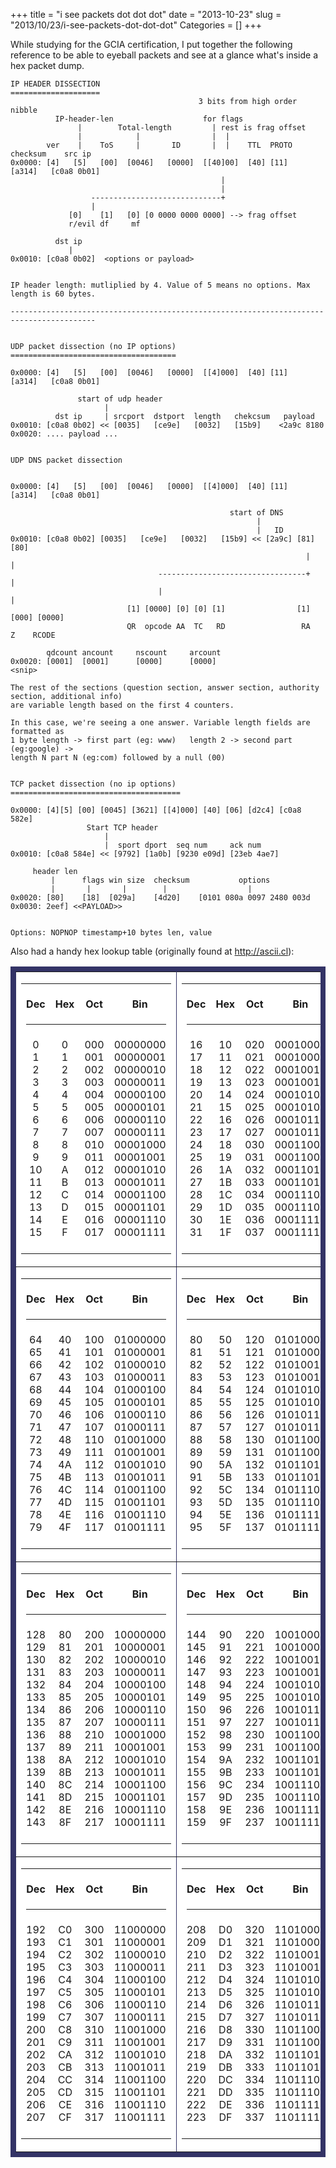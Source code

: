 +++
title = "i see packets dot dot dot"
date = "2013-10-23"
slug = "2013/10/23/i-see-packets-dot-dot-dot"
Categories = []
+++

While studying for the GCIA certification, I put together the following reference to be able to eyeball packets and see at a glance what's inside a hex packet dump.
<!--more-->
```
IP HEADER DISSECTION
====================
                                          3 bits from high order nibble
          IP-header-len                    for flags
               |        Total-length         | rest is frag offset
               |            |                |  | 
        ver    |    ToS     |       ID       |  |    TTL  PROTO checksum    src ip
0x0000: [4]   [5]   [00]  [0046]   [0000]  [[40]00]  [40] [11]   [a314]   [c0a8 0b01]
                                               |
                                               |
                  -----------------------------+
                  |
             [0]    [1]   [0] [0 0000 0000 0000] --> frag offset
             r/evil df     mf

          dst ip
             |
0x0010: [c0a8 0b02]  <options or payload>


IP header length: mutliplied by 4. Value of 5 means no options. Max length is 60 bytes.

-----------------------------------------------------------------------------------------


UDP packet dissection (no IP options)
=====================================

0x0000: [4]   [5]   [00]  [0046]   [0000]  [[4]000]  [40] [11]   [a314]   [c0a8 0b01]
 
               start of udp header 
                     |
          dst ip     | srcport  dstport  length   chekcsum   payload
0x0010: [c0a8 0b02] << [0035]   [ce9e]   [0032]   [15b9]    <2a9c 8180
0x0020: .... payload ...


UDP DNS packet dissection


0x0000: [4]   [5]   [00]  [0046]   [0000]  [[4]000]  [40] [11]   [a314]   [c0a8 0b01]
                                  
                                                 start of DNS       
                                                       |        
                                                       |   ID
0x0010: [c0a8 0b02] [0035]   [ce9e]   [0032]   [15b9] << [2a9c] [81] [80]
                                                                  |    |
                                 ---------------------------------+    |
                                 |                                     |
                          [1] [0000] [0] [0] [1]                [1]  [000] [0000]
                          QR  opcode AA  TC   RD                 RA    Z    RCODE

        qdcount ancount     nscount     arcount    
0x0020: [0001]  [0001]      [0000]      [0000]  
<snip>

The rest of the sections (question section, answer section, authority section, additional info) 
are variable length based on the first 4 counters.

In this case, we're seeing a one answer. Variable length fields are formatted as 
1 byte length -> first part (eg: www)	length 2 -> second part (eg:google) -> 
length N part N (eg:com) followed by a null (00)


TCP packet dissection (no ip options)
======================================
 
0x0000: [4][5] [00] [0045] [3621] [[4]000] [40] [06] [d2c4] [c0a8 582e] 
                 Start TCP header
                     |  
                     |  sport dport  seq num     ack num
0x0010: [c0a8 584e] << [9792] [1a0b] [9230 e09d] [23eb 4ae7]

     header len
         |      flags win size  checksum           options
         |       |       |        |                  |
0x0020: [80]    [18]  [029a]    [4d20]    [0101 080a 0097 2480 003d
0x0030: 2eef] <<PAYLOAD>>


Options: NOPNOP timestamp+10 bytes len, value

```

Also had a handy hex lookup table (originally found at http://ascii.cl):

<TABLE ALIGN="CENTER" WIDTH="730" CELLSPACING="0" CELLPADDING="5" border=8 BORDERCOLOR=#333366 BGCOLOR="#FFFFFF">
<TR>
<TD WIDTH="180">
<TABLE ALIGN="CENTER" CELLSPACING="0" CELLPADDING="0" border=0>
<TR>
<TD WIDTH="40" align=center><br><b>Dec</b></TD>
<TD WIDTH="40" align=center><br><b>Hex</b></TD>
<TD WIDTH="40" align=center><br><b>Oct</b></TD>
<TD WIDTH="60" align=center><br><b>Bin</b></TD>
</TR>
<TR>
<TD colspan=4><HR></TD>
</TR>
<TR>
<TD align=center>
0<br>1<br>2<br>3<br>4<br>5<br>6<br>7<br>
8<br>9<br>10<br>11<br>12<br>13<br>14<br>15<br><br>
</TD>
<TD align=center>
0<br>1<br>2<br>3<br>4<br>5<br>6<br>7<br>
8<br>9<br>A<br>B<br>C<br>D<br>E<br>F<br><br>
</TD>
<TD align=center>
000<br>001<br>002<br>003<br>004<br>005<br>006<br>007<br>
010<br>011<br>012<br>013<br>014<br>015<br>016<br>017<br><br>
</TD>
<TD align=center>
00000000<br>00000001<br>00000010<br>00000011<br>
00000100<br>00000101<br>00000110<br>00000111<br>
00001000<br>00001001<br>00001010<br>00001011<br>
00001100<br>00001101<br>00001110<br>00001111<br><br>
</TD>
</TR>
</TABLE>
</TD>
<TD WIDTH="180">
<TABLE ALIGN="CENTER" CELLSPACING="0" CELLPADDING="0" border=0>
<TR>
<TD WIDTH="40" align=center><br><b>Dec</b></TD>
<TD WIDTH="40" align=center><br><b>Hex</b></TD>
<TD WIDTH="40" align=center><br><b>Oct</b></TD>
<TD WIDTH="60" align=center><br><b>Bin</b></TD>
</TR>
<TR>
<TD colspan=4><HR></TD>
</TR>
<TR>
<TD align=center>
16<br>17<br>18<br>19<br>20<br>21<br>22<br>23<br>
24<br>25<br>26<br>27<br>28<br>29<br>30<br>31<br><br>
</TD>
<TD align=center>
10<br>11<br>12<br>13<br>14<br>15<br>16<br>17<br>
18<br>19<br>1A<br>1B<br>1C<br>1D<br>1E<br>1F<br><br>
</TD>
<TD align=center>
020<br>021<br>022<br>023<br>024<br>025<br>026<br>027<br>
030<br>031<br>032<br>033<br>034<br>035<br>036<br>037<br><br>
</TD>
<TD align=center>
00010000<br>00010001<br>00010010<br>00010011<br>
00010100<br>00010101<br>00010110<br>00010111<br>
00011000<br>00011001<br>00011010<br>00011011<br>
00011100<br>00011101<br>00011110<br>00011111<br><br>
</TD>
</TR>
</TABLE>
</TD>
<TD WIDTH="180">
<TABLE ALIGN="CENTER" CELLSPACING="0" CELLPADDING="0" border=0>
<TR>
<TD WIDTH="40" align=center><br><b>Dec</b></TD>
<TD WIDTH="40" align=center><br><b>Hex</b></TD>
<TD WIDTH="40" align=center><br><b>Oct</b></TD>
<TD WIDTH="60" align=center><br><b>Bin</b></TD>
</TR>
<TR>
<TD colspan=4><HR></TD>
</TR>
<TR>
<TD align=center>
32<br>33<br>34<br>35<br>36<br>37<br>38<br>39<br>
40<br>41<br>42<br>43<br>44<br>45<br>46<br>47<br><br>
</TD>
<TD align=center>
20<br>21<br>22<br>23<br>24<br>25<br>26<br>27<br>
28<br>29<br>2A<br>2B<br>2C<br>2D<br>2E<br>2F<br><br>
</TD>
<TD align=center>
040<br>041<br>042<br>043<br>044<br>045<br>046<br>047<br>
050<br>051<br>052<br>053<br>054<br>055<br>056<br>057<br><br>
</TD>
<TD align=center>
00100000<br>00100001<br>00100010<br>00100011<br>
00100100<br>00100101<br>00100110<br>00100111<br>
00101000<br>00101001<br>00101010<br>00101011<br>
00101100<br>00101101<br>00101110<br>00101111<br><br>
</TD>
</TR>
</TABLE>
</TD>
<TD WIDTH="180">
<TABLE ALIGN="CENTER" CELLSPACING="0" CELLPADDING="0" border=0>
<TR>
<TD WIDTH="40" align=center><br><b>Dec</b></TD>
<TD WIDTH="40" align=center><br><b>Hex</b></TD>
<TD WIDTH="40" align=center><br><b>Oct</b></TD>
<TD WIDTH="60" align=center><br><b>Bin</b></TD>
</TR>
<TR>
<TD colspan=4><HR></TD>
</TR>
<TR>
<TD align=center>
48<br>49<br>50<br>51<br>52<br>53<br>54<br>55<br>
56<br>57<br>58<br>59<br>60<br>61<br>62<br>63<br><br>
</TD>
<TD align=center>
30<br>31<br>32<br>33<br>34<br>35<br>36<br>37<br>
38<br>39<br>3A<br>3B<br>3C<br>3D<br>3E<br>3F<br><br>
</TD>
<TD align=center>
060<br>061<br>062<br>063<br>064<br>065<br>066<br>067<br>
070<br>071<br>072<br>073<br>074<br>075<br>076<br>077<br><br>
</TD>
<TD align=center>
00110000<br>00110001<br>00110010<br>00110011<br>
00110100<br>00110101<br>00110110<br>00110111<br>
00111000<br>00111001<br>00111010<br>00111011<br>
00111100<br>00111101<br>00111110<br>00111111<br><br>
</TD>
</TR>
</TABLE>
</TD>
</TR>
<TR>
<TD>
<TABLE ALIGN="CENTER" CELLSPACING="0" CELLPADDING="0" border=0>
<TR>
<TD WIDTH="40" align=center><br><b>Dec</b></TD>
<TD WIDTH="40" align=center><br><b>Hex</b></TD>
<TD WIDTH="40" align=center><br><b>Oct</b></TD>
<TD WIDTH="60" align=center><br><b>Bin</b></TD>
</TR>
<TR>
<TD colspan=4><HR></TD>
</TR>
<TR>
<TD align=center>
64<br>65<br>66<br>67<br>68<br>69<br>70<br>71<br>
72<br>73<br>74<br>75<br>76<br>77<br>78<br>79<br><br>
</TD>
<TD align=center>
40<br>41<br>42<br>43<br>44<br>45<br>46<br>47<br>
48<br>49<br>4A<br>4B<br>4C<br>4D<br>4E<br>4F<br><br>
</TD>
<TD align=center>
100<br>101<br>102<br>103<br>104<br>105<br>106<br>107<br>
110<br>111<br>112<br>113<br>114<br>115<br>116<br>117<br><br>
</TD>
<TD align=center>
01000000<br>01000001<br>01000010<br>01000011<br>
01000100<br>01000101<br>01000110<br>01000111<br>
01001000<br>01001001<br>01001010<br>01001011<br>
01001100<br>01001101<br>01001110<br>01001111<br><br>
</TD>
</TR>
</TABLE>
</TD>
<TD>
<TABLE ALIGN="CENTER" CELLSPACING="0" CELLPADDING="0" border=0>
<TD WIDTH="40" align=center><br><b>Dec</b></TD>
<TD WIDTH="40" align=center><br><b>Hex</b></TD>
<TD WIDTH="40" align=center><br><b>Oct</b></TD>
<TD WIDTH="60" align=center><br><b>Bin</b></TD>
</TR>
<TR>
<TD colspan=4><HR></TD>
</TR>
<TR>
<TD align=center>
80<br>81<br>82<br>83<br>84<br>85<br>86<br>87<br>
88<br>89<br>90<br>91<br>92<br>93<br>94<br>95<br><br>
</TD>
<TD align=center>
50<br>51<br>52<br>53<br>54<br>55<br>56<br>57<br>
58<br>59<br>5A<br>5B<br>5C<br>5D<br>5E<br>5F<br><br>
</TD>
<TD align=center>
120<br>121<br>122<br>123<br>124<br>125<br>126<br>127<br>
130<br>131<br>132<br>133<br>134<br>135<br>136<br>137<br><br>
</TD>
<TD align=center>
01010000<br>01010001<br>01010010<br>01010011<br>
01010100<br>01010101<br>01010110<br>01010111<br>
01011000<br>01011001<br>01011010<br>01011011<br>
01011100<br>01011101<br>01011110<br>01011111<br><br>
</TD>
</TR>
</TABLE>
</TD>
<TD>
<TABLE ALIGN="CENTER" CELLSPACING="0" CELLPADDING="0" border=0>
<TR>
<TD WIDTH="40" align=center><br><b>Dec</b></TD>
<TD WIDTH="40" align=center><br><b>Hex</b></TD>
<TD WIDTH="40" align=center><br><b>Oct</b></TD>
<TD WIDTH="60" align=center><br><b>Bin</b></TD>
</TR>
<TR>
<TD colspan=4><HR></TD>
</TR>
<TR>
<TD align=center>
96<br>97<br>98<br>99<br>100<br>101<br>102<br>103<br>
104<br>105<br>106<br>107<br>108<br>109<br>110<br>111<br><br>
</TD>
<TD align=center>
60<br>61<br>62<br>63<br>64<br>65<br>66<br>67<br>
68<br>69<br>6A<br>6B<br>6C<br>6D<br>6E<br>6F<br><br>
</TD>
<TD align=center>
140<br>141<br>142<br>143<br>144<br>145<br>146<br>147<br>
150<br>151<br>152<br>153<br>154<br>155<br>156<br>157<br><br>
</TD>
<TD align=center>
01100000<br>01100001<br>01100010<br>01100011<br>
01100100<br>01100101<br>01100110<br>01100111<br>
01101000<br>01101001<br>01101010<br>01101011<br>
01101100<br>01101101<br>01101110<br>01101111<br><br>
</TD>
</TR>
</TABLE>
</TD>
<TD>
<TABLE ALIGN="CENTER" CELLSPACING="0" CELLPADDING="0" border=0>
<TR>
<TD WIDTH="40" align=center><br><b>Dec</b></TD>
<TD WIDTH="40" align=center><br><b>Hex</b></TD>
<TD WIDTH="40" align=center><br><b>Oct</b></TD>
<TD WIDTH="60" align=center><br><b>Bin</b></TD>
</TR>
<TR>
<TD colspan=4><HR></TD>
</TR>
<TR>
<TD align=center>
112<br>113<br>114<br>115<br>116<br>117<br>118<br>119<br>
120<br>121<br>122<br>123<br>124<br>125<br>126<br>127<br><br>
</TD>
<TD align=center>
70<br>71<br>72<br>73<br>74<br>75<br>76<br>77<br>
78<br>79<br>7A<br>7B<br>7C<br>7D<br>7E<br>7F<br><br>
</TD>
<TD align=center>
160<br>161<br>162<br>163<br>164<br>165<br>166<br>167<br>
170<br>171<br>172<br>173<br>174<br>175<br>176<br>177<br><br>
</TD>
<TD align=center>
01110000<br>01110001<br>01110010<br>01110011<br>
01110100<br>01110101<br>01110110<br>01110111<br>
01111000<br>01111001<br>01111010<br>01111011<br>
01111100<br>01111101<br>01111110<br>01111111<br><br>
</TD>
</TR>
</TABLE>
</TD>
</TR>
<TR>
<TD WIDTH="180">
<TABLE ALIGN="CENTER" CELLSPACING="0" CELLPADDING="0" border=0>
<TR>
<TD WIDTH="40" align=center><br><b>Dec</b></TD>
<TD WIDTH="40" align=center><br><b>Hex</b></TD>
<TD WIDTH="40" align=center><br><b>Oct</b></TD>
<TD WIDTH="60" align=center><br><b>Bin</b></TD>
</TR>
<TR>
<TD colspan=4><HR></TD>
</TR>
<TR>
<TD align=center>
128<br>129<br>130<br>131<br>132<br>133<br>134<br>135<br>
136<br>137<br>138<br>139<br>140<br>141<br>142<br>143<br><br>
</TD>
<TD align=center>
80<br>81<br>82<br>83<br>84<br>85<br>86<br>87<br>
88<br>89<br>8A<br>8B<br>8C<br>8D<br>8E<br>8F<br><br>
</TD>
<TD align=center>
200<br>201<br>202<br>203<br>204<br>205<br>206<br>207<br>
210<br>211<br>212<br>213<br>214<br>215<br>216<br>217<br><br>
</TD>
<TD align=center>
10000000<br>10000001<br>10000010<br>10000011<br>
10000100<br>10000101<br>10000110<br>10000111<br>
10001000<br>10001001<br>10001010<br>10001011<br>
10001100<br>10001101<br>10001110<br>10001111<br><br>
</TD>
</TR>
</TABLE>
</TD>
<TD WIDTH="180">
<TABLE ALIGN="CENTER" CELLSPACING="0" CELLPADDING="0" border=0>
<TR>
<TD WIDTH="40" align=center><br><b>Dec</b></TD>
<TD WIDTH="40" align=center><br><b>Hex</b></TD>
<TD WIDTH="40" align=center><br><b>Oct</b></TD>
<TD WIDTH="60" align=center><br><b>Bin</b></TD>
</TR>
<TR>
<TD colspan=4><HR></TD>
</TR>
<TR>
<TD align=center>
144<br>145<br>146<br>147<br>148<br>149<br>150<br>151<br>
152<br>153<br>154<br>155<br>156<br>157<br>158<br>159<br><br>
</TD>
<TD align=center>
90<br>91<br>92<br>93<br>94<br>95<br>96<br>97<br>
98<br>99<br>9A<br>9B<br>9C<br>9D<br>9E<br>9F<br><br>
</TD>
<TD align=center>
220<br>221<br>222<br>223<br>224<br>225<br>226<br>227<br>
230<br>231<br>232<br>233<br>234<br>235<br>236<br>237<br><br>
</TD>
<TD align=center>
10010000<br>10010001<br>10010010<br>10010011<br>
10010100<br>10010101<br>10010110<br>10010111<br>
10011000<br>10011001<br>10011010<br>10011011<br>
10011100<br>10011101<br>10011110<br>10011111<br><br>
</TD>
</TR>
</TABLE>
</TD>
<TD WIDTH="180">
<TABLE ALIGN="CENTER" CELLSPACING="0" CELLPADDING="0" border=0>
<TR>
<TD WIDTH="40" align=center><br><b>Dec</b></TD>
<TD WIDTH="40" align=center><br><b>Hex</b></TD>
<TD WIDTH="40" align=center><br><b>Oct</b></TD>
<TD WIDTH="60" align=center><br><b>Bin</b></TD>
</TR>
<TR>
<TD colspan=4><HR></TD>
</TR>
<TR>
<TD align=center>
160<br>161<br>162<br>163<br>164<br>165<br>166<br>167<br>
168<br>169<br>170<br>171<br>172<br>173<br>174<br>175<br><br>
</TD>
<TD align=center>
A0<br>A1<br>A2<br>A3<br>A4<br>A5<br>A6<br>A7<br>
A8<br>A9<br>AA<br>AB<br>AC<br>AD<br>AE<br>AF<br><br>
</TD>
<TD align=center>
240<br>241<br>242<br>243<br>244<br>245<br>246<br>247<br>
250<br>251<br>252<br>253<br>254<br>255<br>256<br>257<br><br>
</TD>
<TD align=center>
10100000<br>10100001<br>10100010<br>10100011<br>
10100100<br>10100101<br>10100110<br>10100111<br>
10101000<br>10101001<br>10101010<br>10101011<br>
10101100<br>10101101<br>10101110<br>10101111<br><br>
</TD>
</TR>
</TABLE>
</TD>
<TD WIDTH="180">
<TABLE ALIGN="CENTER" CELLSPACING="0" CELLPADDING="0" border=0>
<TR>
<TD WIDTH="40" align=center><br><b>Dec</b></TD>
<TD WIDTH="40" align=center><br><b>Hex</b></TD>
<TD WIDTH="40" align=center><br><b>Oct</b></TD>
<TD WIDTH="60" align=center><br><b>Bin</b></TD>
</TR>
<TR>
<TD colspan=4><HR></TD>
</TR>
<TR>
<TD align=center>
176<br>177<br>178<br>179<br>180<br>181<br>182<br>183<br>
184<br>185<br>186<br>187<br>188<br>189<br>190<br>191<br><br>
</TD>
<TD align=center>
B0<br>B1<br>B2<br>B3<br>B4<br>B5<br>B6<br>B7<br>
B8<br>B9<br>BA<br>BB<br>BC<br>BD<br>BE<br>BF<br><br>
</TD>
<TD align=center>
260<br>261<br>262<br>263<br>264<br>265<br>266<br>267<br>
270<br>271<br>272<br>273<br>274<br>275<br>276<br>277<br><br>
</TD>
<TD align=center>
10110000<br>10110001<br>10110010<br>10110011<br>
10110100<br>10110101<br>10110110<br>10110111<br>
10111000<br>10111001<br>10111010<br>10111011<br>
10111100<br>10111101<br>10111110<br>10111111<br><br>
</TD>
</TR>
</TABLE>
</TD>
</TR>
<TR>
<TD>
<TABLE ALIGN="CENTER" CELLSPACING="0" CELLPADDING="0" border=0>
<TR>
<TD WIDTH="40" align=center><br><b>Dec</b></TD>
<TD WIDTH="40" align=center><br><b>Hex</b></TD>
<TD WIDTH="40" align=center><br><b>Oct</b></TD>
<TD WIDTH="60" align=center><br><b>Bin</b></TD>
</TR>
<TR>
<TD colspan=4><HR></TD>
</TR>
<TR>
<TD align=center>
192<br>193<br>194<br>195<br>196<br>197<br>198<br>199<br>
200<br>201<br>202<br>203<br>204<br>205<br>206<br>207<br><br>
</TD>
<TD align=center>
C0<br>C1<br>C2<br>C3<br>C4<br>C5<br>C6<br>C7<br>
C8<br>C9<br>CA<br>CB<br>CC<br>CD<br>CE<br>CF<br><br>
</TD>
<TD align=center>
300<br>301<br>302<br>303<br>304<br>305<br>306<br>307<br>
310<br>311<br>312<br>313<br>314<br>315<br>316<br>317<br><br>
</TD>
<TD align=center>
11000000<br>11000001<br>11000010<br>11000011<br>
11000100<br>11000101<br>11000110<br>11000111<br>
11001000<br>11001001<br>11001010<br>11001011<br>
11001100<br>11001101<br>11001110<br>11001111<br><br>
</TD>
</TR>
</TABLE>
</TD>
<TD>
<TABLE ALIGN="CENTER" CELLSPACING="0" CELLPADDING="0" border=0>
<TD WIDTH="40" align=center><br><b>Dec</b></TD>
<TD WIDTH="40" align=center><br><b>Hex</b></TD>
<TD WIDTH="40" align=center><br><b>Oct</b></TD>
<TD WIDTH="60" align=center><br><b>Bin</b></TD>
</TR>
<TR>
<TD colspan=4><HR></TD>
</TR>
<TR>
<TD align=center>
208<br>209<br>210<br>211<br>212<br>213<br>214<br>215<br>
216<br>217<br>218<br>219<br>220<br>221<br>222<br>223<br><br>
</TD>
<TD align=center>
D0<br>D1<br>D2<br>D3<br>D4<br>D5<br>D6<br>D7<br>
D8<br>D9<br>DA<br>DB<br>DC<br>DD<br>DE<br>DF<br><br>
</TD>
<TD align=center>
320<br>321<br>322<br>323<br>324<br>325<br>326<br>327<br>
330<br>331<br>332<br>333<br>334<br>335<br>336<br>337<br><br>
</TD>
<TD align=center>
11010000<br>11010001<br>11010010<br>11010011<br>
11010100<br>11010101<br>11010110<br>11010111<br>
11011000<br>11011001<br>11011010<br>11011011<br>
11011100<br>11011101<br>11011110<br>11011111<br><br>
</TD>
</TR>
</TABLE>
</TD>
<TD>
<TABLE ALIGN="CENTER" CELLSPACING="0" CELLPADDING="0" border=0>
<TR>
<TD WIDTH="40" align=center><br><b>Dec</b></TD>
<TD WIDTH="40" align=center><br><b>Hex</b></TD>
<TD WIDTH="40" align=center><br><b>Oct</b></TD>
<TD WIDTH="60" align=center><br><b>Bin</b></TD>
</TR>
<TR>
<TD colspan=4><HR></TD>
</TR>
<TR>
<TD align=center>
224<br>225<br>226<br>227<br>228<br>229<br>230<br>231<br>
232<br>233<br>234<br>235<br>236<br>237<br>238<br>239<br><br>
</TD>
<TD align=center>
E0<br>E1<br>E2<br>E3<br>E4<br>E5<br>E6<br>E7<br>
E8<br>E9<br>EA<br>EB<br>EC<br>ED<br>EE<br>EF<br><br>
</TD>
<TD align=center>
340<br>341<br>342<br>343<br>344<br>345<br>346<br>347<br>
350<br>351<br>352<br>353<br>354<br>355<br>356<br>357<br><br>
</TD>
<TD align=center>
11100000<br>11100001<br>11100010<br>11100011<br>
11100100<br>11100101<br>11100110<br>11100111<br>
11101000<br>11101001<br>11101010<br>11101011<br>
11101100<br>11101101<br>11101110<br>11101111<br><br>
</TD>
</TR>
</TABLE>
</TD>
<TD>
<TABLE ALIGN="CENTER" CELLSPACING="0" CELLPADDING="0" border=0>
<TR>
<TD WIDTH="40" align=center><br><b>Dec</b></TD>
<TD WIDTH="40" align=center><br><b>Hex</b></TD>
<TD WIDTH="40" align=center><br><b>Oct</b></TD>
<TD WIDTH="60" align=center><br><b>Bin</b></TD>
</TR>
<TR>
<TD colspan=4><HR></TD>
</TR>
<TR>
<TD align=center>
240<br>241<br>242<br>243<br>244<br>245<br>246<br>247<br>
248<br>249<br>250<br>251<br>252<br>253<br>254<br>255<br><br>
</TD>
<TD align=center>
F0<br>F1<br>F2<br>F3<br>F4<br>F5<br>F6<br>F7<br>
F8<br>F9<br>FA<br>FB<br>FC<br>FD<br>FE<br>FF<br><br>
</TD>
<TD align=center>
360<br>361<br>362<br>363<br>364<br>365<br>366<br>367<br>
370<br>371<br>372<br>373<br>374<br>375<br>376<br>377<br><br>
</TD>
<TD align=center>
11110000<br>11110001<br>11110010<br>11110011<br>
11110100<br>11110101<br>11110110<br>11110111<br>
11111000<br>11111001<br>11111010<br>11111011<br>
11111100<br>11111101<br>11111110<br>11111111<br><br>
</TD>
</TR>
</TABLE>
</TD>
</TR>
</TABLE>

